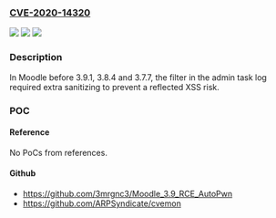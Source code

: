 ### [CVE-2020-14320](https://cve.mitre.org/cgi-bin/cvename.cgi?name=CVE-2020-14320)
![](https://img.shields.io/static/v1?label=Product&message=Moodle&color=blue)
![](https://img.shields.io/static/v1?label=Version&message=n%2Fa&color=blue)
![](https://img.shields.io/static/v1?label=Vulnerability&message=CWE-79&color=brighgreen)

### Description

In Moodle before 3.9.1, 3.8.4 and 3.7.7, the filter in the admin task log required extra sanitizing to prevent a reflected XSS risk.

### POC

#### Reference
No PoCs from references.

#### Github
- https://github.com/3mrgnc3/Moodle_3.9_RCE_AutoPwn
- https://github.com/ARPSyndicate/cvemon

